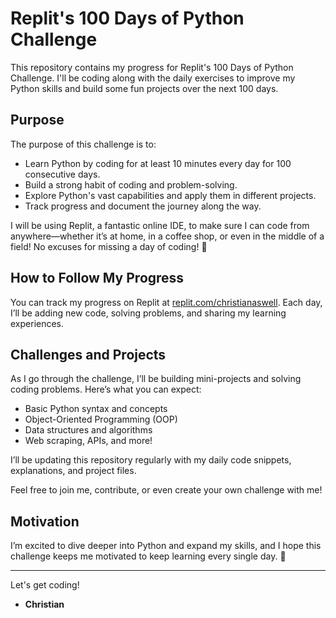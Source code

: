# Replit's 100 Days of Python Challenge

This repository contains my progress for Replit's 100 Days of Python Challenge. I'll be coding along with the daily exercises to improve my Python skills and build some fun projects over the next 100 days.

## Purpose

The purpose of this challenge is to:

- Learn Python by coding for at least 10 minutes every day for 100 consecutive days.
- Build a strong habit of coding and problem-solving.
- Explore Python's vast capabilities and apply them in different projects.
- Track progress and document the journey along the way.

I will be using Replit, a fantastic online IDE, to make sure I can code from anywhere—whether it’s at home, in a coffee shop, or even in the middle of a field! No excuses for missing a day of coding! 🚀

## How to Follow My Progress

You can track my progress on Replit at [replit.com/christianaswell](https://replit.com/christianaswell). Each day, I’ll be adding new code, solving problems, and sharing my learning experiences.

## Challenges and Projects

As I go through the challenge, I’ll be building mini-projects and solving coding problems. Here’s what you can expect:

- Basic Python syntax and concepts
- Object-Oriented Programming (OOP)
- Data structures and algorithms
- Web scraping, APIs, and more!

I’ll be updating this repository regularly with my daily code snippets, explanations, and project files. 

Feel free to join me, contribute, or even create your own challenge with me!

## Motivation

I’m excited to dive deeper into Python and expand my skills, and I hope this challenge keeps me motivated to keep learning every single day. 🥳

---

Let's get coding!

- **Christian**
